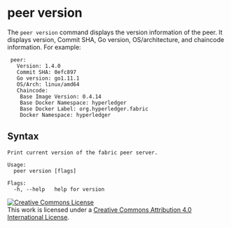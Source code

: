 # peer version

The `peer version` command displays the version information of the peer. It
displays version, Commit SHA, Go version, OS/architecture, and chaincode
information. For example:

```
 peer:
   Version: 1.4.0
   Commit SHA: 0efc897
   Go version: go1.11.1
   OS/Arch: linux/amd64
   Chaincode:
    Base Image Version: 0.4.14
    Base Docker Namespace: hyperledger
    Base Docker Label: org.hyperledger.fabric
    Docker Namespace: hyperledger
```

## Syntax

```
Print current version of the fabric peer server.

Usage:
  peer version [flags]

Flags:
  -h, --help   help for version
```


<a rel="license" href="http://creativecommons.org/licenses/by/4.0/"><img alt="Creative Commons License" style="border-width:0" src="https://i.creativecommons.org/l/by/4.0/88x31.png" /></a><br />This work is licensed under a <a rel="license" href="http://creativecommons.org/licenses/by/4.0/">Creative Commons Attribution 4.0 International License</a>.
